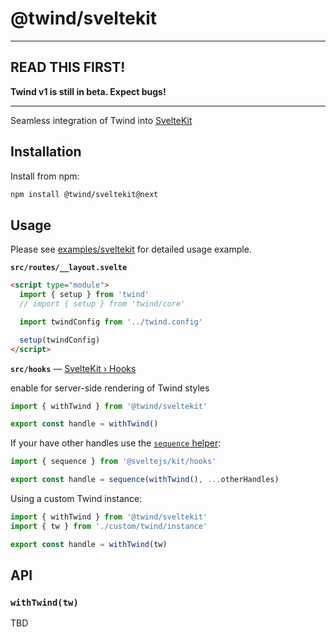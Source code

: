 # @twind/sveltekit

---

## READ THIS FIRST!

**Twind v1 is still in beta. Expect bugs!**

---

Seamless integration of Twind into [SvelteKit](https://kit.svelte.dev/)

## Installation

Install from npm:

```sh
npm install @twind/sveltekit@next
```

## Usage

Please see [examples/sveltekit](https://github.com/tw-in-js/twind/tree/next/examples/sveltekit) for detailed usage example.

**`src/routes/__layout.svelte`**

```html
<script type="module">
  import { setup } from 'twind'
  // import { setup } from 'twind/core'

  import twindConfig from '../twind.config'

  setup(twindConfig)
</script>
```

**`src/hooks`** — [SvelteKit › Hooks](https://kit.svelte.dev/docs#hooks)

enable for server-side rendering of Twind styles

```js
import { withTwind } from '@twind/sveltekit'

export const handle = withTwind()
```

If your have other handles use the [`sequence` helper](https://kit.svelte.dev/docs#modules-sveltejs-kit-hooks):

```js
import { sequence } from '@sveltejs/kit/hooks'

export const handle = sequence(withTwind(), ...otherHandles)
```

Using a custom Twind instance:

```js
import { withTwind } from '@twind/sveltekit'
import { tw } from './custom/twind/instance'

export const handle = withTwind(tw)
```

## API

### `withTwind(tw)`

TBD

